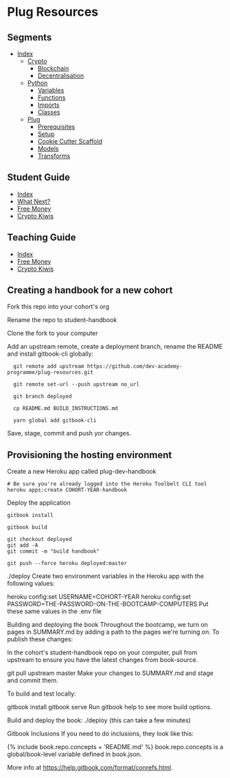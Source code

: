 # Plug Resources

## Segments
* [Index](./segments/README.md)
  * [Crypto](./segments/crypto/README.md)
    * [Blockchain](./segments/crypto/blockchain.md)
    * [Decentralisation](./segments/crypto/decentralisation.md)
  * [Python](./segments/python/README.md)
    * [Variables](./segments/python/variables.md)
    * [Functions](./segments/python/functions.md)
    * [Imports](./segments/python/imports.md)
    * [Classes](./segments/python/classes.md)
  * [Plug](./segments/plug/README.md)
    * [Prerequisites](./segments/plug/prerequisites.md)
    * [Setup](./segments/plug/setup.md)
    * [Cookie Cutter Scaffold](./segments/plug/cookie-cutter.md)
    * [Models](./segments/plug/models.md)
    * [Transforms](./segments/plug/transforms.md)

## Student Guide
  * [Index](./student-guide/README.md)
  * [What Next?](./student-guide/what-next.md)
  * [Free Money](./student-guide/free-money.md)
  * [Crypto Kiwis](./student-guide/crypto-kiwis.md)

## Teaching Guide
  * [Index](./teaching-guide/README.md)
  * [Free Money](./teaching-guide/free-money.md)
  * [Crypto Kiwis](./teaching-guide/crypto-kiwis.md)


## Creating a handbook for a new cohort
Fork this repo into your cohort's org

Rename the repo to student-handbook

Clone the fork to your computer

Add an upstream remote, create a deployment branch, rename the README and install gitbook-cli globally:

```
  git remote add upstream https://github.com/dev-academy-programme/plug-resources.git

  git remote set-url --push upstream no_url

  git branch deployed

  cp README.md BUILD_INSTRUCTIONS.md

  yarn global add gitbook-cli
```

Save, stage, commit and push yor changes.

## Provisioning the hosting environment

Create a new Heroku app called plug-dev-handbook

```
# Be sure you're already logged into the Heroku Toolbelt CLI tool
heroku apps:create COHORT-YEAR-handbook
```
Deploy the application

```
gitbook install

gitbook build

git checkout deployed
git add -A
git commit -m "build handbook"

git push --force heroku deployed:master
```

./deploy
Create two environment variables in the Heroku app with the following values:

heroku config:set USERNAME=COHORT-YEAR
heroku config:set PASSWORD=THE-PASSWORD-ON-THE-BOOTCAMP-COMPUTERS
Put these same values in the .env file

Building and deploying the book
Throughout the bootcamp, we turn on pages in SUMMARY.md by adding a path to the pages we're turning on. To publish these changes:

In the cohort's student-handbook repo on your computer, pull from upstream to ensure you have the latest changes from book-source.

git pull upstream master
Make your changes to SUMMARY.md and stage and commit them.

To build and test locally:

gitbook install
gitbook serve
Run gitbook help to see more build options.

Build and deploy the book: ./deploy (this can take a few minutes)

Gitbook Inclusions
If you need to do inclusions, they look like this:

{% include book.repo.concepts + 'README.md' %}
book.repo.concepts is a global/book-level variable defined in book.json.

More info at https://help.gitbook.com/format/conrefs.html.
